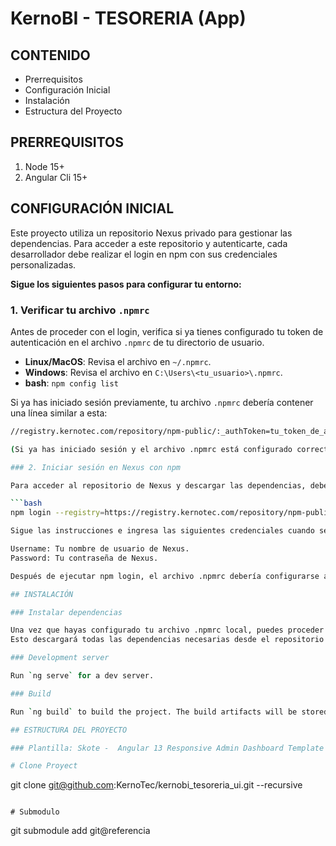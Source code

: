 # KernoBI - TESORERIA (App)

## CONTENIDO

- Prerrequisitos
- Configuración Inicial
- Instalación
- Estructura del Proyecto

## PRERREQUISITOS

1. Node 15+
2. Angular Cli 15+

## CONFIGURACIÓN INICIAL

Este proyecto utiliza un repositorio Nexus privado para gestionar las dependencias. Para acceder a este repositorio y autenticarte, cada desarrollador debe realizar el login en npm con sus credenciales personalizadas.

**Sigue los siguientes pasos para configurar tu entorno:**

### 1. Verificar tu archivo `.npmrc`

Antes de proceder con el login, verifica si ya tienes configurado tu token de autenticación en el archivo `.npmrc` de tu directorio de usuario.

- **Linux/MacOS**: Revisa el archivo en `~/.npmrc`.
- **Windows**: Revisa el archivo en `C:\Users\<tu_usuario>\.npmrc`.
- **bash**: `npm config list`

Si ya has iniciado sesión previamente, tu archivo `.npmrc` debería contener una línea similar a esta:

```bash
//registry.kernotec.com/repository/npm-public/:_authToken=tu_token_de_autenticacion

(Si ya has iniciado sesión y el archivo .npmrc está configurado correctamente, no es necesario seguir el paso 2.)

### 2. Iniciar sesión en Nexus con npm

Para acceder al repositorio de Nexus y descargar las dependencias, debes iniciar sesión en el registro privado. Ejecuta el siguiente comando en tu terminal:

```bash
npm login --registry=https://registry.kernotec.com/repository/npm-public

Sigue las instrucciones e ingresa las siguientes credenciales cuando se te solicite:

Username: Tu nombre de usuario de Nexus.
Password: Tu contraseña de Nexus.

Después de ejecutar npm login, el archivo .npmrc debería configurarse automáticamente con tu token de autenticación.

## INSTALACIÓN

### Instalar dependencias

Una vez que hayas configurado tu archivo .npmrc local, puedes proceder a instalar las dependencias del proyecto ejecutando: `npm install`
Esto descargará todas las dependencias necesarias desde el repositorio de Nexus.

### Development server

Run `ng serve` for a dev server.

### Build

Run `ng build` to build the project. The build artifacts will be stored in the `dist/` directory.

## ESTRUCTURA DEL PROYECTO

### Plantilla: Skote -  Angular 13 Responsive Admin Dashboard Template

# Clone Proyect 
```
git clone git@github.com:KernoTec/kernobi_tesoreria_ui.git --recursive
```

# Submodulo
```
git submodule add git@referencia
```

